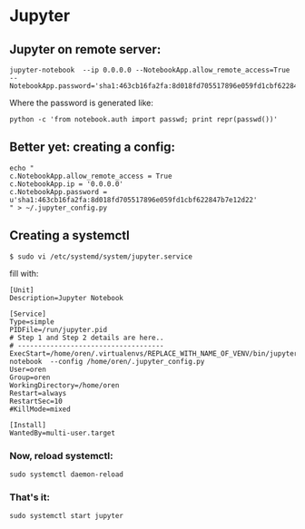 # Jupyter
## Jupyter on remote server:

```
jupyter-notebook  --ip 0.0.0.0 --NotebookApp.allow_remote_access=True --NotebookApp.password='sha1:463cb16fa2fa:8d018fd705517896e059fd1cbf622847b7e12d22'
```

Where the password is generated like: 
```
python -c 'from notebook.auth import passwd; print repr(passwd())'
```

## Better yet: creating a config:

```
echo "
c.NotebookApp.allow_remote_access = True
c.NotebookApp.ip = '0.0.0.0'
c.NotebookApp.password = u'sha1:463cb16fa2fa:8d018fd705517896e059fd1cbf622847b7e12d22'
" > ~/.jupyter_config.py
```


## Creating a systemctl

```$ sudo vi /etc/systemd/system/jupyter.service```

fill with:

```
[Unit]
Description=Jupyter Notebook

[Service]
Type=simple
PIDFile=/run/jupyter.pid
# Step 1 and Step 2 details are here..
# ------------------------------------
ExecStart=/home/oren/.virtualenvs/REPLACE_WITH_NAME_OF_VENV/bin/jupyter-notebook  --config /home/oren/.jupyter_config.py
User=oren
Group=oren
WorkingDirectory=/home/oren
Restart=always
RestartSec=10
#KillMode=mixed

[Install]
WantedBy=multi-user.target
```


### Now, reload systemctl:
```sudo systemctl daemon-reload```

### That's it:
```sudo systemctl start jupyter```
